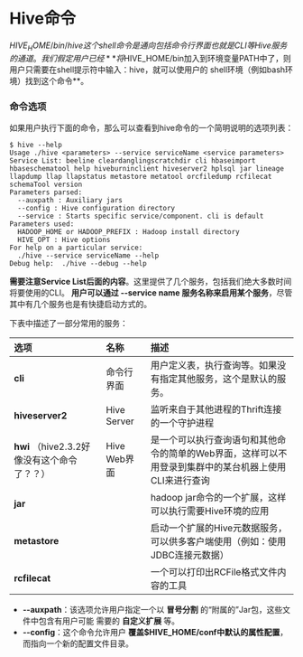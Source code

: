 Hive命令
=================================================================================
$HIVE_HOME/bin/hive这个shell命令是通向包括命令行界面也就是CLI等Hive服务的通道。我们假定用户已经
**将$HIVE_HOME/bin加入到环境变量PATH中了，则用户只需要在shell提示符中输入：hive，就可以使用户的
shell环境（例如bash环境）找到这个命令**。

### 命令选项
如果用户执行下面的命令，那么可以查看到hive命令的一个简明说明的选项列表：
```shell
$ hive --help
Usage ./hive <parameters> --service serviceName <service parameters>
Service List: beeline cleardanglingscratchdir cli hbaseimport hbaseschematool help hiveburninclient hiveserver2 hplsql jar lineage llapdump llap llapstatus metastore metatool orcfiledump rcfilecat schemaTool version
Parameters parsed:
  --auxpath : Auxiliary jars
  --config : Hive configuration directory
  --service : Starts specific service/component. cli is default
Parameters used:
  HADOOP_HOME or HADOOP_PREFIX : Hadoop install directory
  HIVE_OPT : Hive options
For help on a particular service:
  ./hive --service serviceName --help
Debug help:  ./hive --debug --help
```
**需要注意Service List后面的内容**。这里提供了几个服务，包括我们绝大多数时间将要使用的CLI。
**用户可以通过 --service name 服务名称来启用某个服务**，尽管其中有几个服务也是有快捷启动方式的。

下表中描述了一部分常用的服务：

| 选项     | 名称     | 描述        |
| :------ | :------- | :----------|
| **cli**     | 命令行界面 | 用户定义表，执行查询等。如果没有指定其他服务，这个是默认的服务。|
| **hiveserver2** | Hive Server | 监听来自于其他进程的Thrift连接的一个守护进程 |
| **hwi** （hive2.3.2好像没有这个命令了？？） | Hive Web界面 | 是一个可以执行查询语句和其他命令的简单的Web界面，这样可以不用登录到集群中的某台机器上使用CLI来进行查询 |
| **jar** | | hadoop jar命令的一个扩展，这样可以执行需要Hive环境的应用 |
| **metastore** | | 启动一个扩展的Hive元数据服务，可以供多客户端使用（例如：使用JDBC连接元数据）|
| **rcfilecat** | | 一个可以打印出RCFile格式文件内容的工具 |

+ **--auxpath**：该选项允许用户指定一个以 **冒号分割** 的“附属的”Jar包，这些文件中包含有用户可能
需要的 **自定义扩展** 等。
+ **--config**：这个命令允许用户 **覆盖$HIVE_HOME/conf中默认的属性配置**，而指向一个新的配置文件目录。

